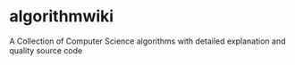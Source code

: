 # algorithmwiki
A Collection of Computer Science algorithms with detailed explanation and quality source code
